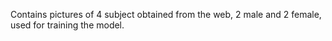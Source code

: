 Contains pictures of 4 subject obtained from the web, 2 male and 2 female, used for training the model.
